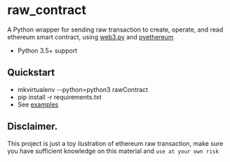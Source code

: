 # raw_contract
A Python wrapper for sending raw transaction to create, operate, and read ethereum smart contract, using [web3.py](https://github.com/ethereum/web3.py/) and [pyethereum](https://github.com/ethereum/pyethereum)

* Python 3.5+ support

## Quickstart
* mkvirtualenv --python=python3 rawContract
* pip install -r requirements.txt
* See [examples](https://github.com/kkx/raw_contract/tree/master/examples)

## Disclaimer.
This project is just a toy ilustration of ethereum raw transaction, make sure you have sufficient knowledge on this material and `use at your own risk`
